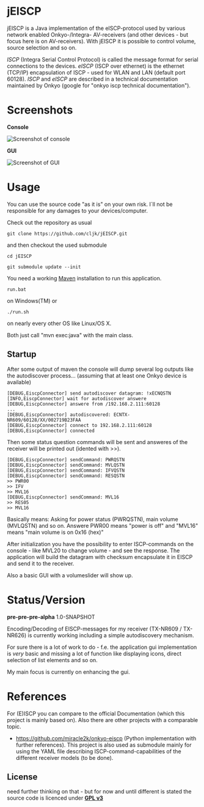 jEISCP
======

jEISCP is a Java implementation of the eISCP-protocol used by various network enabled Onkyo-/Integra- AV-receivers (and other devices - but focus here is on AV-receivers). With jEISCP it is possible to control volume, source selection and so on.

_ISCP_ (Integra Serial Control Protocol) is called the message format for serial connections to the devices. _eISCP_ (ISCP over ethernet) is the ethernet (TCP/IP) encapsulation of ISCP - used for WLAN and LAN (default port 60128). _ISCP_ and _eISCP_ are described in a technical documentation maintained by Onkyo (google for "onkyo iscp technical documentation").



Screenshots
===========
**Console**

![Screenshot of console](https://raw.githubusercontent.com/cljk/jEISCP/master/src/main/img/screenshot_console.png)

**GUI**

![Screenshot of GUI](https://raw.githubusercontent.com/cljk/jEISCP/master/src/main/img/screenshot_gui.png)




Usage
=====
You can use the source code "as it is" on your own risk. I´ll not be responsible for any damages to your devices/computer.


Check out the repository as usual

    git clone https://github.com/cljk/jEISCP.git

and then checkout the used submodule

    cd jEISCP

    git submodule update --init

You need a working [Maven] installation to run this application.

    run.bat

on Windows(TM) or 

    ./run.sh
    
on nearly every other OS like Linux/OS X.

Both just call "mvn exec:java" with the main class.

Startup
-------
After some output of maven the console will dump several log outputs like the autodiscover process... (assuming that at least one Onkyo device is available)

    [DEBUG,EiscpConnector] send autodiscover datagram: !xECNQSTN
    [INFO,EiscpConnector] wait for autodiscover answere
    [DEBUG,EiscpConnector] answere from /192.168.2.111:60128
    ...
    [DEBUG,EiscpConnector] autodiscovered: ECNTX-NR609/60128/XX/002719B23FAA
    [DEBUG,EiscpConnector] connect to 192.168.2.111:60128
    [DEBUG,EiscpConnector] connected

Then some status question commands will be sent and answeres of the receiver will be printed out (idented with >>).

    [DEBUG,EiscpConnector] sendCommand: PWRQSTN
    [DEBUG,EiscpConnector] sendCommand: MVLQSTN
    [DEBUG,EiscpConnector] sendCommand: IFVQSTN
    [DEBUG,EiscpConnector] sendCommand: RESQSTN
    >> PWR00
    >> IFV
    >> MVL16
    [DEBUG,EiscpConnector] sendCommand: MVL16
    >> RES05
    >> MVL16
    
Basically means: 
Asking for power status (PWRQSTN), main volume (MVLQSTN) and so on. Answere PWR00 means "power is off" and "MVL16" means "main volume is on 0x16 (hex)"

After initialization you have the possibility to enter ISCP-commands on the console - like MVL20 to change volume - and see the response. The application will build the datagram with checksum encapsulate it in EISCP and send it to the receiver.

Also a basic GUI with a volumeslider will show up.



Status/Version
==============

**pre-pre-pre-alpha** 
1.0-SNAPSHOT

Encoding/Decoding of EISCP-messages for my receiver (TX-NR609 / TX-NR626) is currently working including a simple autodiscovery mechanism. 

For sure there is a lot of work to do - f.e. the application gui implementation is *very* basic and missing a lot of function like displaying icons, direct selection of list elements and so on.

My main focus is currently on enhancing the gui.


References
==========

For (E)ISCP you can compare to the official Documentation (which this project is mainly based on). Also there are other projects with a comparable topic.

* https://github.com/miracle2k/onkyo-eiscp (Python implementation with further references). This project is also used as submodule mainly for using the YAML file describing ISCP-command-capabilities of the different receiver models (to be done).



License
-
need further thinking on that - but for now and until different is stated the source code is licenced under
**[GPL v3]**


  [maven]: http://maven.apache.org/
  [gpl v3]: http://www.gnu.org/licenses/gpl.html

    
